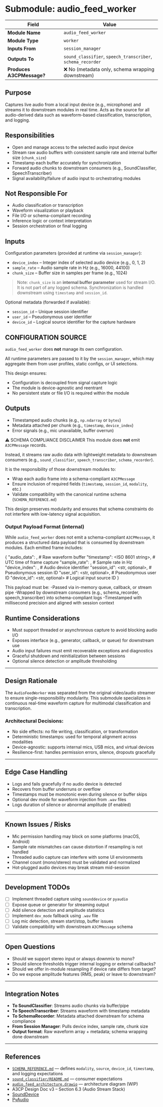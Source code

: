 # Submodule: audio_feed_worker

| Field             | Value                  |
|------------------|------------------------|
| **Module Name**  | `audio_feed_worker`    |
| **Module Type**  | `worker`               |
| **Inputs From**  | `session_manager`       |
| **Outputs To**   | `sound_classifier`, `speech_transcriber`, `schema_recorder` |
| **Produces A3CPMessage?** | ❌ No (metadata only, schema wrapping downstream) |


## Purpose
Captures live audio from a local input device (e.g., microphone) and streams it to downstream modules in real time.
Acts as the source for all audio-derived data such as waveform-based classification, transcription, and logging.

## Responsibilities
- Open and manage access to the selected audio input device
- Stream raw audio buffers with consistent sample rate and internal buffer size (`chunk_size`)
- Timestamp each buffer accurately for synchronization
- Forward audio chunks to downstream consumers (e.g., SoundClassifier, SpeechTranscriber)
- Signal availability/failure of audio input to orchestrating modules

## Not Responsible For
- Audio classification or transcription
- Waveform visualization or playback
- File I/O or schema-compliant recording
- Inference logic or context interpretation
- Session orchestration or final logging

## Inputs
Configuration parameters (provided at runtime via `session_manager`):

- `device_index`    – Integer index of selected audio device (e.g., 0, 1, 2)
- `sample_rate`     – Audio sample rate in Hz (e.g., 16000, 44100)
- `chunk_size`      – Buffer size in samples per frame (e.g., 1024)

> Note: `chunk_size` is an **internal buffer parameter** used for stream I/O.
> It is not part of any logged schema. Synchronization is handled downstream
> using `timestamp` and `session_id`.

Optional metadata (forwarded if available):

- `session_id`      – Unique session identifier
- `user_id`         – Pseudonymous user identifier
- `device_id`       – Logical source identifier for the capture hardware

## CONFIGURATION SOURCE

`audio_feed_worker` does **not** manage its own configuration.

All runtime parameters are passed to it by the `session_manager`, which may
aggregate them from user profiles, static configs, or UI selections.

This design ensures:

- Configuration is decoupled from signal capture logic
- The module is device-agnostic and reentrant
- No persistent state or file I/O is required within the module

## Outputs
- Timestamped audio chunks (e.g., `np.ndarray` or `bytes`)
- Metadata attached per chunk (e.g., `timestamp`, `device_index`)
- Error signals (e.g., mic unavailable, buffer overrun)

⚠ SCHEMA COMPLIANCE DISCLAIMER
This module does **not** emit `A3CPMessage` records.

Instead, it streams raw audio data with lightweight metadata to downstream
consumers (e.g., `sound_classifier`, `speech_transcriber`, `schema_recorder`).

It is the responsibility of those downstream modules to:

- Wrap each audio frame into a schema-compliant `A3CPMessage`
- Ensure inclusion of required fields (`timestamp`, `session_id`, `modality`, etc.)
- Validate compatibility with the canonical runtime schema (`SCHEMA_REFERENCE.md`)

This design preserves modularity and ensures that schema constraints do not
interfere with low-latency signal acquisition.

### Output Payload Format (internal)

While `audio_feed_worker` does not emit a schema-compliant `A3CPMessage`, it produces a structured data payload that is consumed by downstream modules. Each emitted frame includes:


{
  "audio_data": <bytes or np.ndarray>,     # Raw waveform buffer
  "timestamp": <ISO 8601 string>,          # UTC time of frame capture
  "sample_rate": <int>,                    # Sample rate in Hz
  "device_index": <int>,                   # Audio device identifier
  "session_id": <str, optional>,           # Pseudonymous session ID
  "user_id": <str, optional>,              # Pseudonymous user ID
  "device_id": <str, optional>             # Logical input source ID
}

This payload must be:
-Passed via in-memory queue, callback, or stream pipe
-Wrapped by downstream consumers (e.g., schema_recorder, speech_transcriber) into schema-compliant logs
-Timestamped with millisecond precision and aligned with session context

## Runtime Considerations
- Must support threaded or asynchronous capture to avoid blocking audio I/O
- Exposes interface (e.g., generator, callback, or queue) for downstream use
- Audio input failures must emit recoverable exceptions and diagnostics
- Graceful shutdown and reinitialization between sessions
- Optional silence detection or amplitude thresholding

---

## Design Rationale
The `AudioFeedWorker` was separated from the original video/audio streamer to ensure single-responsibility modularity.
This submodule specializes in continuous real-time waveform capture for multimodal classification and transcription.

### Architectural Decisions:
- No side effects: no file writing, classification, or transformation
- Deterministic timestamps: used for temporal alignment across modalities
- Device-agnostic: supports internal mics, USB mics, and virtual devices
- Resilience-first: handles permission errors, silence, dropouts gracefully

---

## Edge Case Handling
- Logs and fails gracefully if no audio device is detected
- Recovers from buffer underruns or overflow
- Timestamps must be monotonic even during silence or buffer skips
- Optional dev mode for waveform injection from `.wav` files
- Logs duration of silence or abnormal amplitude (if enabled)

---

## Known Issues / Risks
- Mic permission handling may block on some platforms (macOS, Android)
- Sample rate mismatches can cause distortion if resampling is not handled
- Threaded audio capture can interfere with some UI environments
- Channel count (mono/stereo) must be validated and normalized
- Hot-plugged audio devices may break stream mid-session

---

## Development TODOs
- [ ] Implement threaded capture using `sounddevice` or `pyaudio`
- [ ] Expose queue or generator for streaming output
- [ ] Add silence detection and amplitude statistics
- [ ] Implement `dev_mode` fallback using `.wav` file
- [ ] Log mic detection, stream start/stop, buffer issues
- [ ] Validate compatibility with downstream `A3CPMessage` schema

---

## Open Questions
- Should we support stereo input or always downmix to mono?
- Should silence thresholds trigger internal logging or external callbacks?
- Should we offer in-module resampling if device rate differs from target?
- Do we expose amplitude features (RMS, peak) or leave to downstream?

---

## Integration Notes
- **To SoundClassifier**: Streams audio chunks via buffer/pipe
- **To SpeechTranscriber**: Streams waveform with timestamp metadata
- **To SchemaRecorder**: Metadata attached downstream for schema compliance
- **From Session Manager**: Pulls device index, sample rate, chunk size
- **Output format**: Raw waveform array + metadata; schema wrapping done downstream

---

## References
- [`SCHEMA_REFERENCE.md`](../../schemas/SCHEMA_REFERENCE.md) — defines `modality`, `source`, `device_id`, `timestamp`, and logging expectations
- [`sound_classifier/README.md`](../sound_classifier/README.md) — consumer expectations
- [`audio_feed_architecture.drawio`](./diagrams/audio_feed_architecture.drawio) — architecture diagram (WIP)
- A3CP Design Doc v3 – Section 6.3 (Audio Stream Stack)
- [SoundDevice](https://python-sounddevice.readthedocs.io/)
- [PyAudio](https://people.csail.mit.edu/hubert/pyaudio/)
